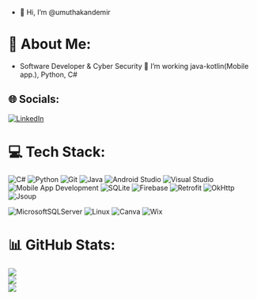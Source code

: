 - 👋 Hi, I’m @umuthakandemir

# 💫 About Me:
- Software Developer & Cyber Security
🌱 I’m working java-kotlin(Mobile app.), Python, C#


## 🌐 Socials:
[![LinkedIn](https://img.shields.io/badge/LinkedIn-%230077B5.svg?logo=linkedin&logoColor=white)](https://www.linkedin.com/in/umut-hakan-demir-b7812022b/) 

# 💻 Tech Stack:
![C#](https://img.shields.io/badge/c%23-%23239120.svg?style=for-the-badge&logo=c-sharp&logoColor=white) 
![Python](https://img.shields.io/badge/python-%233776AB.svg?style=for-the-badge&logo=python&logoColor=white)
![Git](https://img.shields.io/badge/Git-%23F05032.svg?style=for-the-badge&logo=git&logoColor=white)
![Java](https://img.shields.io/badge/Java-%23ED8B00.svg?style=for-the-badge&logo=java&logoColor=white)
![Android Studio](https://img.shields.io/badge/Android_Studio-%233DDC84.svg?style=for-the-badge&logo=android-studio&logoColor=white)
![Visual Studio](https://img.shields.io/badge/Visual_Studio-%235C2D91.svg?style=for-the-badge&logo=visual-studio&logoColor=white)
![Mobile App Development](https://img.shields.io/badge/Mobile_App_Development-%2300ADD8.svg?style=for-the-badge)
![SQLite](https://img.shields.io/badge/SQLite-%2307405e.svg?style=for-the-badge&logo=sqlite&logoColor=white)
![Firebase](https://img.shields.io/badge/Firebase-%23FFCA28.svg?style=for-the-badge&logo=firebase&logoColor=black)
![Retrofit](https://img.shields.io/badge/Retrofit-2.9.0-brightgreen)
![OkHttp](http://img.shields.io/badge/OkHttp-4.9.0-brightgreen)
![Jsoup](http://img.shields.io/badge/Jsoup-1.15.3-brightgreen)


![MicrosoftSQLServer](https://img.shields.io/badge/Microsoft%20SQL%20Sever-CC2927?style=for-the-badge&logo=microsoft%20sql%20server&logoColor=white) 
![Linux](https://img.shields.io/badge/Linux-FCC624?style=for-the-badge&logo=linux&logoColor=black)
![Canva](https://img.shields.io/badge/canva-%2300C4CC.svg?style=for-the-badge&logo=canva&logoColor=white) 
![Wix](https://img.shields.io/badge/wix-%2338B2AC.svg?style=for-the-badge&logo=wix&logoColor=white)

# 📊 GitHub Stats:
![](https://github-readme-stats.vercel.app/api?username=umuthakandemir&theme=tokyonight&hide_border=false&include_all_commits=true&count_private=false)<br/>
![](https://github-readme-streak-stats.herokuapp.com/?user=umuthakandemir&theme=tokyonight&hide_border=false)<br/>
![](https://github-readme-stats.vercel.app/api/top-langs/?username=umuthakandemir&theme=tokyonight&hide_border=false&include_all_commits=true&count_private=false&layout=compact)
